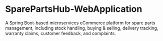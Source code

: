 # SparePartsHub-WebApplication
A Spring Boot-based microservices eCommerce platform for spare parts management, including stock handling, buying &amp; selling, delivery tracking, warranty claims, customer feedback, and complaints.
